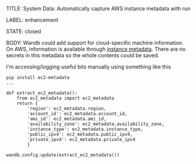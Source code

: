 TITLE:
System Data: Automatically capture AWS instance metadata with run

LABEL:
enhancement

STATE:
closed

BODY:
Wandb could add support for cloud-specific machine information. On AWS, information is available through [instance metadata](https://docs.aws.amazon.com/AWSEC2/latest/WindowsGuide/ec2-instance-metadata.html). There are no secrets in this metadata so the whole contents could be saved.

I'm accessing/logging useful bits manually using something like this
```
pip install ec2-metadata
...
    
def extract_ec2_metadata():
    from ec2_metadata import ec2_metadata
    return {
        'region': ec2_metadata.region,
        'account_id': ec2_metadata.account_id,
        'ami_id': ec2_metadata.ami_id,
        'availability_zone': ec2_metadata.availability_zone,
        'instance_type': ec2_metadata.instance_type,
        'public_ipv4': ec2_metadata.public_ipv4,
        'private_ipv4': ec2_metadata.private_ipv4
        }

wandb.config.update(extract_ec2_metadata())
```

